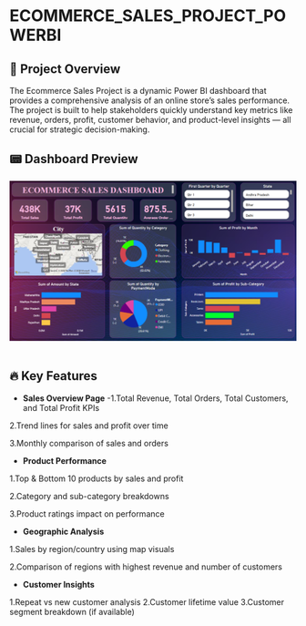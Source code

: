 # ECOMMERCE_SALES_PROJECT_POWERBI

## 📌 Project Overview
The Ecommerce Sales Project is a dynamic Power BI dashboard that provides a comprehensive analysis of an online store’s sales performance. The project is built to help stakeholders quickly understand key metrics like revenue, orders, profit, customer behavior, and product-level insights — all crucial for strategic decision-making.

## 📟 Dashboard Preview

<img src="Dashboard Image.png"/>&nbsp;

## 🔥 Key Features

- **Sales Overview Page** -1.Total Revenue, Total Orders, Total Customers, and Total Profit KPIs

2.Trend lines for sales and profit over time

3.Monthly comparison of sales and orders

- **Product Performance**

1.Top & Bottom 10 products by sales and profit

2.Category and sub-category breakdowns

3.Product ratings impact on performance

- **Geographic Analysis**

1.Sales by region/country using map visuals

2.Comparison of regions with highest revenue and number of customers

- **Customer Insights**

 1.Repeat vs new customer analysis
 2.Customer lifetime value
 3.Customer segment breakdown (if available)


